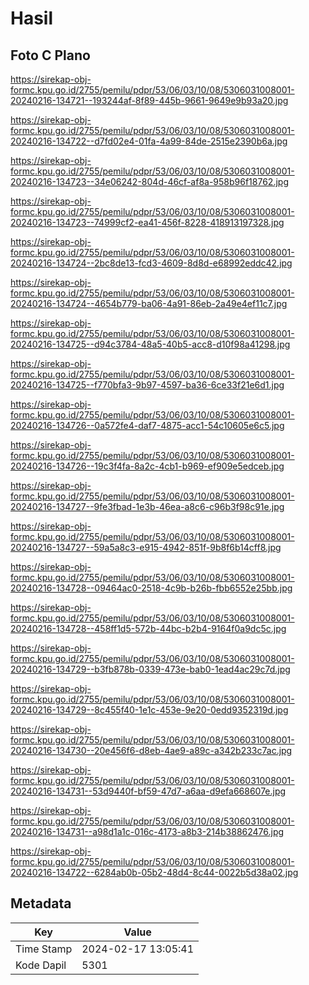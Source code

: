 # Hasil

## Foto C Plano

https://sirekap-obj-formc.kpu.go.id/2755/pemilu/pdpr/53/06/03/10/08/5306031008001-20240216-134721--193244af-8f89-445b-9661-9649e9b93a20.jpg

https://sirekap-obj-formc.kpu.go.id/2755/pemilu/pdpr/53/06/03/10/08/5306031008001-20240216-134722--d7fd02e4-01fa-4a99-84de-2515e2390b6a.jpg

https://sirekap-obj-formc.kpu.go.id/2755/pemilu/pdpr/53/06/03/10/08/5306031008001-20240216-134723--34e06242-804d-46cf-af8a-958b96f18762.jpg

https://sirekap-obj-formc.kpu.go.id/2755/pemilu/pdpr/53/06/03/10/08/5306031008001-20240216-134723--74999cf2-ea41-456f-8228-418913197328.jpg

https://sirekap-obj-formc.kpu.go.id/2755/pemilu/pdpr/53/06/03/10/08/5306031008001-20240216-134724--2bc8de13-fcd3-4609-8d8d-e68992eddc42.jpg

https://sirekap-obj-formc.kpu.go.id/2755/pemilu/pdpr/53/06/03/10/08/5306031008001-20240216-134724--4654b779-ba06-4a91-86eb-2a49e4ef11c7.jpg

https://sirekap-obj-formc.kpu.go.id/2755/pemilu/pdpr/53/06/03/10/08/5306031008001-20240216-134725--d94c3784-48a5-40b5-acc8-d10f98a41298.jpg

https://sirekap-obj-formc.kpu.go.id/2755/pemilu/pdpr/53/06/03/10/08/5306031008001-20240216-134725--f770bfa3-9b97-4597-ba36-6ce33f21e6d1.jpg

https://sirekap-obj-formc.kpu.go.id/2755/pemilu/pdpr/53/06/03/10/08/5306031008001-20240216-134726--0a572fe4-daf7-4875-acc1-54c10605e6c5.jpg

https://sirekap-obj-formc.kpu.go.id/2755/pemilu/pdpr/53/06/03/10/08/5306031008001-20240216-134726--19c3f4fa-8a2c-4cb1-b969-ef909e5edceb.jpg

https://sirekap-obj-formc.kpu.go.id/2755/pemilu/pdpr/53/06/03/10/08/5306031008001-20240216-134727--9fe3fbad-1e3b-46ea-a8c6-c96b3f98c91e.jpg

https://sirekap-obj-formc.kpu.go.id/2755/pemilu/pdpr/53/06/03/10/08/5306031008001-20240216-134727--59a5a8c3-e915-4942-851f-9b8f6b14cff8.jpg

https://sirekap-obj-formc.kpu.go.id/2755/pemilu/pdpr/53/06/03/10/08/5306031008001-20240216-134728--09464ac0-2518-4c9b-b26b-fbb6552e25bb.jpg

https://sirekap-obj-formc.kpu.go.id/2755/pemilu/pdpr/53/06/03/10/08/5306031008001-20240216-134728--458ff1d5-572b-44bc-b2b4-9164f0a9dc5c.jpg

https://sirekap-obj-formc.kpu.go.id/2755/pemilu/pdpr/53/06/03/10/08/5306031008001-20240216-134729--b3fb878b-0339-473e-bab0-1ead4ac29c7d.jpg

https://sirekap-obj-formc.kpu.go.id/2755/pemilu/pdpr/53/06/03/10/08/5306031008001-20240216-134729--8c455f40-1e1c-453e-9e20-0edd9352319d.jpg

https://sirekap-obj-formc.kpu.go.id/2755/pemilu/pdpr/53/06/03/10/08/5306031008001-20240216-134730--20e456f6-d8eb-4ae9-a89c-a342b233c7ac.jpg

https://sirekap-obj-formc.kpu.go.id/2755/pemilu/pdpr/53/06/03/10/08/5306031008001-20240216-134731--53d9440f-bf59-47d7-a6aa-d9efa668607e.jpg

https://sirekap-obj-formc.kpu.go.id/2755/pemilu/pdpr/53/06/03/10/08/5306031008001-20240216-134731--a98d1a1c-016c-4173-a8b3-214b38862476.jpg

https://sirekap-obj-formc.kpu.go.id/2755/pemilu/pdpr/53/06/03/10/08/5306031008001-20240216-134722--6284ab0b-05b2-48d4-8c44-0022b5d38a02.jpg


## Metadata

| Key        | Value               |
| ---------- | ------------------- |
| Time Stamp | 2024-02-17 13:05:41 |
| Kode Dapil | 5301                |



